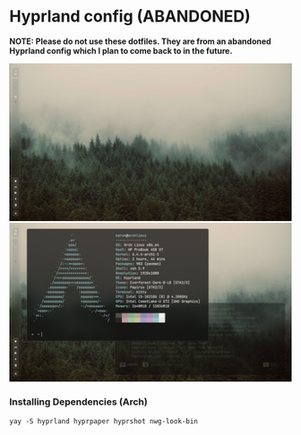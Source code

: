<h1>Hyprland config (ABANDONED)</h1>

<b>NOTE: Please do not use these dotfiles. They are from an abandoned Hyprland config which I plan to come back to in the future.</b>

<div align="center">
  <img src="./assets/hyprland1.png">
  <img src="./assets/hyprland2.png">
</div>

<h3>Installing Dependencies (Arch)</h3>

```
yay -S hyprland hyprpaper hyprshot nwg-look-bin
```
